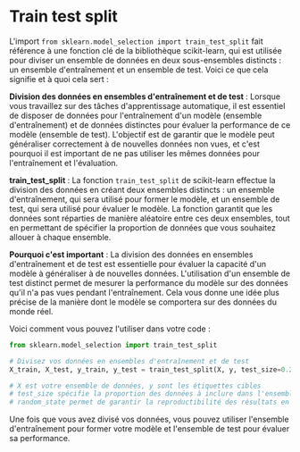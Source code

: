 # Train test split
L'import `from sklearn.model_selection import train_test_split` fait référence à une fonction clé de la bibliothèque scikit-learn, qui est utilisée pour diviser un ensemble de données en deux sous-ensembles distincts : un ensemble d'entraînement et un ensemble de test. Voici ce que cela signifie et à quoi cela sert :

**Division des données en ensembles d'entraînement et de test** : Lorsque vous travaillez sur des tâches d'apprentissage automatique, il est essentiel de disposer de données pour l'entraînement d'un modèle (ensemble d'entraînement) et de données distinctes pour évaluer la performance de ce modèle (ensemble de test). L'objectif est de garantir que le modèle peut généraliser correctement à de nouvelles données non vues, et c'est pourquoi il est important de ne pas utiliser les mêmes données pour l'entraînement et l'évaluation.

**train_test_split** : La fonction `train_test_split` de scikit-learn effectue la division des données en créant deux ensembles distincts : un ensemble d'entraînement, qui sera utilisé pour former le modèle, et un ensemble de test, qui sera utilisé pour évaluer le modèle. La fonction garantit que les données sont réparties de manière aléatoire entre ces deux ensembles, tout en permettant de spécifier la proportion de données que vous souhaitez allouer à chaque ensemble.

**Pourquoi c'est important** : La division des données en ensembles d'entraînement et de test est essentielle pour évaluer la capacité d'un modèle à généraliser à de nouvelles données. L'utilisation d'un ensemble de test distinct permet de mesurer la performance du modèle sur des données qu'il n'a pas vues pendant l'entraînement. Cela vous donne une idée plus précise de la manière dont le modèle se comportera sur des données du monde réel.

Voici comment vous pouvez l'utiliser dans votre code :

```python
from sklearn.model_selection import train_test_split

# Divisez vos données en ensembles d'entraînement et de test
X_train, X_test, y_train, y_test = train_test_split(X, y, test_size=0.2, random_state=42)

# X est votre ensemble de données, y sont les étiquettes cibles
# test_size spécifie la proportion des données à inclure dans l'ensemble de test (ici, 20%)
# random_state permet de garantir la reproductibilité des résultats en fixant une graine aléatoire
```

Une fois que vous avez divisé vos données, vous pouvez utiliser l'ensemble d'entraînement pour former votre modèle et l'ensemble de test pour évaluer sa performance.
